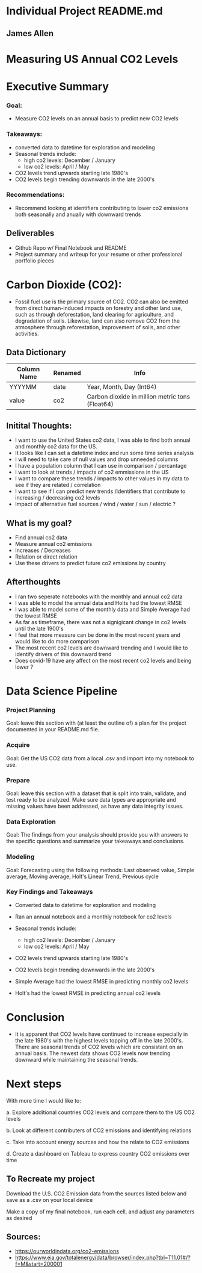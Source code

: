 # Individual Project README.md

## James Allen 

# Measuring US Annual CO2 Levels

# Executive Summary
### Goal: 
- Measure CO2 levels on an annual basis to predict new CO2 levels

### Takeaways:
- converted data to datetime for exploration and modeling
- Seasonal trends include:
    - high co2 levels: December / January
    - low co2 levels: April / May
- CO2 levels trend upwards starting late 1980's
- CO2 levels begin trending downwards in the late 2000's

### Recommendations:
- Recommend looking at identifiers contributing to lower co2 emissions both seasonally and anually with downward trends

## Deliverables

- Github Repo w/ Final Notebook and README
- Project summary and writeup for your resume or other professional portfolio pieces

# Carbon Dioxide (CO2): 
- Fossil fuel use is the primary source of CO2. CO2 can also be emitted from direct human-induced impacts on forestry and other land use, such as through deforestation, land clearing for agriculture, and degradation of soils. Likewise, land can also remove CO2 from the atmosphere through reforestation, improvement of soils, and other activities.


## Data Dictionary

| Column Name                  | Renamed   | Info                                            |
|------------------------------|-----------|-------------------------------------------------|
| YYYYMM                       | date      | Year, Month, Day (Int64)                        |
| value                        | co2       | Carbon dioxide in million metric tons (Float64) |


## Initital Thoughts:
- I want to use the United States co2 data, I was able to find both annual and monthly co2 data for the US. 
- It looks like I can set a datetime index and run some time series analysis
- I will need to take care of null values and drop unneeded columns
- I have a population column that I can use in comparison / percantage
- I want to look at trends / impacts of co2 emmissions in the US
- I want to compare these trends / impacts to other values in my data to see if they are related / correlation
- I want to see if I can predict new trends /identifiers that contribute to increasing / decreasing co2 levels
- Impact of alternative fuel sources / wind / water / sun / electric ?


## What is my goal?
- Find annual co2 data
- Measure annual co2 emissions
- Increases / Decreases
- Relation or direct relation
- Use these drivers to predict future co2 emissions by country

## Afterthoughts
- I ran two seperate notebooks with the monthly and annual co2 data
- I was able to model the annual data and Holts had the lowest RMSE
- I was able to model some of the monthly data and Simple Average had the lowest RMSE
- As far as timeframe, there was not a signigicant change in co2 levels until the late 1900's 
- I feel that more measure can be done in the most recent years and would like to do more comparison
- The most recent co2 levels are downward trending and I would like to identify drivers of this downward trend
- Does covid-19 have any affect on the most recent co2 levels and being lower ?

# Data Science Pipeline

### Project Planning

Goal: leave this section with (at least the outline of) a plan for the project documented in your README.md file.

### Acquire

Goal: Get the US CO2 data from a local .csv and import into my notebook to use.

### Prepare

Goal: leave this section with a dataset that is split into train, validate, and test ready to be analyzed. Make sure data types are appropriate and missing values have been addressed, as have any data integrity issues.

### Data Exploration

Goal: The findings from your analysis should provide you with answers to the specific questions and summarize your takeaways and conclusions.

### Modeling

Goal: Forecasting using the following methods: Last observed value, Simple average, Moving average, Holt's Linear Trend, Previous cycle

### Key Findings and Takeaways
- Converted data to datetime for exploration and modeling

- Ran an annual notebook and a monthly notebook for co2 levels

- Seasonal trends include:
    - high co2 levels: December / January
    - low co2 levels: April / May

- CO2 levels trend upwards starting late 1980's

- CO2 levels begin trending downwards in the late 2000's

- Simple Average had the lowest RMSE in predicting monthly co2 levels

- Holt's had the lowest RMSE in predicting annual co2 levels


# Conclusion
- It is apparent that CO2 levels have continued to increase especially in the late 1980's with the highest levels topping off in the late 2000's. There are seasonal trends of CO2 levels which are consistant on an annual basis. The newest data shows CO2 levels now trending downward while maintaining the seasonal trends.

# Next steps
With more time I would like to:

a. Explore additional countries CO2 levels and compare them to the US CO2 levels

b. Look at different contributers of CO2 emissions and identifying relations

c. Take into account energy sources and how the relate to CO2 emissions

d. Create a dashboard on Tableau to express country CO2 emissions over time


## To Recreate my project

Download the U.S. CO2 Emission data from the sources listed below and save as a .csv on your local device

Make a copy of my final notebook, run each cell, and adjust any parameters as desired



## Sources:
- https://ourworldindata.org/co2-emissions
- https://www.eia.gov/totalenergy/data/browser/index.php?tbl=T11.01#/?f=M&start=200001